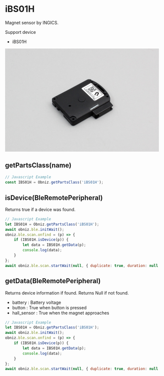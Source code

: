 # iBS01H

Magnet sensor by INGICS.

Support device

- iBS01H

![](image.jpg)


## getPartsClass(name)

```javascript
// Javascript Example
const IBS01H = Obniz.getPartsClass('iBS01H');
```

## isDevice(BleRemotePeripheral)

Returns true if a device was found.

```javascript
// Javascript Example
let IBS01H = Obniz.getPartsClass('iBS01H');
await obniz.ble.initWait();
obniz.ble.scan.onfind = (p) => {
    if (IBS01H.isDevice(p)) {
        let data = IBS01H.getData(p);
        console.log(data);
    }
};
await obniz.ble.scan.startWait(null, { duplicate: true, duration: null });
```

## getData(BleRemotePeripheral)

Returns device information if found. Returns Null if not found.

- battery : Battery voltage
- button : True when button is pressed
- hall_sensor : True when the magnet approaches


```javascript
// Javascript Example
let IBS01H = Obniz.getPartsClass('iBS01H');
await obniz.ble.initWait();
obniz.ble.scan.onfind = (p) => {
    if (IBS01H.isDevice(p)) {
        let data = IBS01H.getData(p);
        console.log(data);
    }
};
await obniz.ble.scan.startWait(null, { duplicate: true, duration: null });
```
